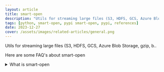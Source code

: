 ```yaml
---
layout: article
title: smart-open
description: "Utils for streaming large files (S3, HDFS, GCS, Azure Blob Storage, gzip, b.."
tags: [python, smart-open, pypi smart-open, pypi, references]
date: 2023-12-27
cover: /assets/images/related-articles/general.png
---
```


Utils for streaming large files (S3, HDFS, GCS, Azure Blob Storage, gzip, b..

Here are some FAQ's about smart-open
<details>
<summary>What is smart-open</summary>
Utils for streaming large files (S3, HDFS, GCS, Azure Blob Storage, gzip, b..
</details>

